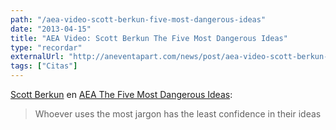 ```yaml
---
path: "/aea-video-scott-berkun-five-most-dangerous-ideas"
date: "2013-04-15"
title: "AEA Video: Scott Berkun The Five Most Dangerous Ideas"
type: "recordar"
externalUrl: "http://aneventapart.com/news/post/aea-video-scott-berkun-five-most-dangerous-ideas/"
tags: ["Citas"]
---
```


[Scott Berkun](http://scottberkun.com/about/) en [AEA The Five Most Dangerous Ideas](http://aneventapart.com/news/post/aea-video-scott-berkun-five-most-dangerous-ideas/):

> Whoever uses the most jargon has the least confidence in their ideas
